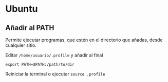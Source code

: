 # Ubuntu

## Añadir al PATH
Permite ejecutar programas, que estén en el directorio que añadas, desde cualquier sitio.

Editar `/home/usuario/.profile` y añadir al final

`export PATH=$PATH:/path/to/dir`

Reiniciar la terminal o ejecutar `source .profile`
